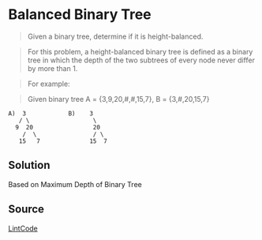 # Balanced Binary Tree

> Given a binary tree, determine if it is height-balanced.

> For this problem, a height-balanced binary tree is defined as a binary tree in which the depth of the two subtrees of every node never differ by more than 1.

> 
> For example:

> Given binary tree A = {3,9,20,#,#,15,7}, B = {3,#,20,15,7}

```
A)  3            B)    3 
   / \                  \
  9  20                 20
    /  \                / \
   15   7              15  7
```

## Solution

Based on Maximum Depth of Binary Tree

## Source

[LintCode](http://www.lintcode.com/en/problem/balanced-binary-tree/)